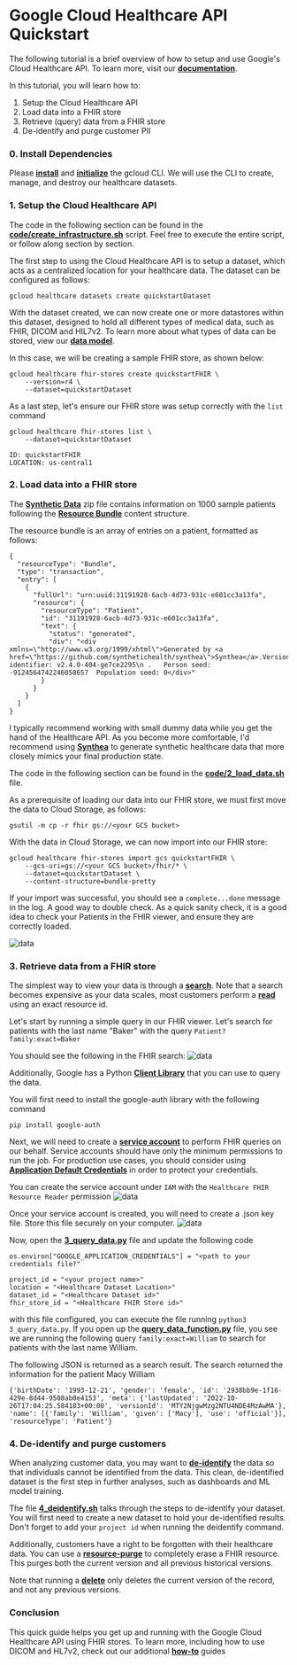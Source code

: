 # Google Cloud Healthcare API Quickstart
The following tutorial is a brief overview of how to setup and use Google's Cloud Healthcare API. To learn more, visit our **[documentation](https://cloud.google.com/healthcare-api)**.

In this tutorial, you will learn how to:
1. Setup the Cloud Healthcare API
2. Load data into a FHIR store
3. Retrieve (query) data from a FHIR store
4. De-identify and purge customer PII

### 0. Install Dependencies
Please **[install](https://cloud.google.com/sdk/docs/install)** and **[initialize](https://cloud.google.com/sdk/docs/initializing)** the gcloud CLI. We will use the CLI to create, manage, and destroy our healthcare datasets.

### 1. Setup the Cloud Healthcare API
The code in the following section can be found in the **[code/create_infrastructure.sh](https://github.com/kramer003/Google-Cloud-Healthcare-API-Quickstart/blob/main/code/1_create_infrastructure.sh)** script. Feel free to execute the entire script, or follow along section by section.


The first step to using the Cloud Healthcare API is to setup a dataset, which acts as a centralized location for your healthcare data. The dataset can be configured as follows:
```
gcloud healthcare datasets create quickstartDataset
```

With the dataset created, we can now create one or more datastores within this dataset, designed to hold all different types of medical data, such as FHIR, DICOM and HIL7v2. To learn more about what types of data can be stored, view our **[data model](https://cloud.google.com/healthcare-api/docs/concepts/introduction#data_model)**.

In this case, we will be creating a sample FHIR store, as shown below:
```
gcloud healthcare fhir-stores create quickstartFHIR \
	--version=r4 \
	--dataset=quickstartDataset
```

As a last step, let's ensure our FHIR store was setup correctly with the `list` command
```
gcloud healthcare fhir-stores list \
	--dataset=quickstartDataset
```
```
ID: quickstartFHIR
LOCATION: us-central1
```

### 2. Load data into a FHIR store
The **[Synthetic Data](https://synthetichealth.github.io/synthea-sample-data/downloads/synthea_sample_data_fhir_r4_sep2019.zip)** zip file contains information on 1000 sample patients following the **[Resource Bundle](https://cloud.google.com/healthcare-api/docs/how-tos/fhir-bundles)** content structure.

The resource bundle is an array of entries on a patient, formatted as follows:
```
{
  "resourceType": "Bundle",
  "type": "transaction",
  "entry": [
    {
      "fullUrl": "urn:uuid:31191928-6acb-4d73-931c-e601cc3a13fa",
      "resource": {
        "resourceType": "Patient",
        "id": "31191928-6acb-4d73-931c-e601cc3a13fa",
        "text": {
          "status": "generated",
          "div": "<div xmlns=\"http://www.w3.org/1999/xhtml\">Generated by <a href=\"https://github.com/synthetichealth/synthea\">Synthea</a>.Version identifier: v2.4.0-404-ge7ce2295\n .   Person seed: -9124564742246058657  Population seed: 0</div>"
        }
      }
    }
  ]
}
```

I typically recommend working with small dummy data while you get the hand of the Healthcare API. As you become more comfortable, I'd recommend using **[Synthea](https://synthea.mitre.org/)** to generate synthetic healthcare data that more closely mimics your final production state.

The code in the following section can be found in the **[code/2_load_data.sh](https://github.com/kramer003/Google-Cloud-Healthcare-API-Quickstart/blob/main/code/2_load_data.sh)** file. 

As a prerequisite of loading our data into our FHIR store, we must first move the data to Cloud Storage, as follows:
```
gsutil -m cp -r fhir gs://<your GCS bucket>
```

With the data in Cloud Storage, we can now import into our FHIR store:
```
gcloud healthcare fhir-stores import gcs quickstartFHIR \
	--gcs-uri=gs://<your GCS bucket>/fhir/* \
	--dataset=quickstartDataset \
	--content-structure=bundle-pretty
```

If your import was successful, you should see a `complete...done` message in the log. A good way to double check. As a quick sanity check, it is a good idea to check your Patients in the FHIR viewer, and ensure they are correctly loaded.

![data](images/FHIR_viewer.png)

### 3. Retrieve data from a FHIR store
The simplest way to view your data is through a **[search](https://cloud.google.com/healthcare-api/docs/how-tos/fhir-search)**. Note that a search becomes expensive as your data scales, most customers perform a **[read](https://cloud.google.com/healthcare-api/docs/reference/rest/v1/projects.locations.datasets.fhirStores.fhir/read)** using an exact resource id.

Let's start by running a simple query in our FHIR viewer. Let's search for patients with the last name "Baker" with the query `Patient?family:exact=Baker`

You should see the following in the FHIR search:
![data](images/FHIR_search.png)

Additionally, Google has a Python **[Client Library](https://cloud.google.com/python/references/libraries)** that you can use to query the data. 

You will first need to install the google-auth library with the following command
```
pip install google-auth
```
Next, we will need to create a **[service account](https://cloud.google.com/iam/docs/service-accounts)** to perform FHIR queries on our behalf. Service accounts should have only the minimum permissions to run the job. For production use cases, you should consider using **[Application Default Credentials](https://cloud.google.com/docs/authentication/provide-credentials-adc)** in order to protect your credentials.

You can create the service account under `IAM` with the `Healthcare FHIR Resource Reader` permission
![data](images/Service_account.png)

Once your service account is created, you will need to create a .json key file. Store this file securely on your computer.
![data](images/Service_credentials.png)

Now, open the **[3_query_data.py](https://github.com/kramer003/Google-Cloud-Healthcare-API-Quickstart/blob/main/code/3_query_data.py)** file and update the following code
```
os.environ["GOOGLE_APPLICATION_CREDENTIALS"] = "<path to your credentials file?"

project_id = "<your project name>"
location = "<Healthcare Dataset Location>"
dataset_id = "<Healthcare Dataset id>"
fhir_store_id = "<Healthcare FHIR Store id>"
```

with this file configured, you can execute the file running `python3 3_query_data.py`. If you open up the **[query_data_function.py](https://github.com/kramer003/Google-Cloud-Healthcare-API-Quickstart/blob/main/code/query_data_function.py)** file, you see we are running the following query `family:exact=William` to search for patients with the last name William.

The following JSON is returned as a search result. The search returned the information for the patient Macy William
```
{'birthDate': '1993-12-21', 'gender': 'female', 'id': '2938bb9e-1f16-429e-8d44-9508ab0e4153', 'meta': {'lastUpdated': '2022-10-26T17:04:25.584183+00:00', 'versionId': 'MTY2NjgwMzg2NTU4NDE4MzAwMA'}, 'name': [{'family': 'William', 'given': ['Macy'], 'use': 'official'}], 'resourceType': 'Patient'}
```

### 4. De-identify and purge customers
When analyzing customer data, you may want to **[de-identify](https://cloud.google.com/healthcare-api/docs/concepts/de-identification#:~:text=De%2Didentification%20is%20the%20process,or%20otherwise%20obscure%20the%20data.)** the data so that individuals cannot be identified from the data. This clean, de-identified dataset is the first step in further analyses, such as dashboards and ML model training.

The file **[4_deidentify.sh](https://github.com/kramer003/Google-Cloud-Healthcare-API-Quickstart/blob/main/code/4_deidentify.sh)** talks through the steps to de-identify your dataset. You will first need to create a new dataset to hold your de-identified results. Don't forget to add your `project id` when running the deidentify command.

Additionally, customers have a right to be forgotten with their healthcare data. You can use a **[resource-purge](https://cloud.google.com/healthcare-api/docs/reference/rest/v1beta1/projects.locations.datasets.fhirStores.fhir/Resource-purge)** to completely erase a FHIR resource. This purges both the current version and all previous historical versions. 

Note that running a **[delete](https://cloud.google.com/healthcare-api/docs/reference/rest/v1beta1/projects.locations.datasets.fhirStores.fhir/delete)** only deletes the current version of the record, and not any previous versions.

### Conclusion
This quick guide helps you get up and running with the Google Cloud Healthcare API using FHIR stores. To learn more, including how to use DICOM and HL7v2, check out our additional **[how-to](https://cloud.google.com/healthcare-api/docs/how-tos)** guides